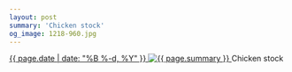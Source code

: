 ```yaml
---
layout: post
summary: 'Chicken stock'
og_image: 1218-960.jpg
---
```


<p>
 <time>
  <a href="/1218">
   {{ page.date | date: "%B %-d, %Y" }}
  </a>
 </time>
 <a href="/1218">
  <img alt="{{ page.summary }}" data-taken="10/11/2020" sizes="(min-width: 700px) 50vw, calc(100vw - 2rem)" src="{{ site.assets_url }}/1218-480.jpg" srcset="{{ site.assets_url }}/1218-240.jpg 240w, {{ site.assets_url }}/1218-480.jpg 480w, {{ site.assets_url }}/1218-720.jpg 720w, {{ site.assets_url }}/1218-960.jpg 960w"/>
 </a>
 <span>
  Chicken stock
 </span>
</p>
